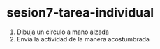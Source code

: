 # sesion7-tarea-individual

1) Dibuja un circulo a mano alzada
2) Envía la actividad de la manera acostumbrada
